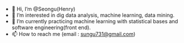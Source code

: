 - 👋 Hi, I’m @Seongu(Henry)
- 👀 I’m interested in dig data analysis, machine learning, data mining.
- 🌱 I’m currently practicing machine learning with statistical bases and software engineering(front end).
- 📫 How to reach me (email : sungu731@gmail.com)
